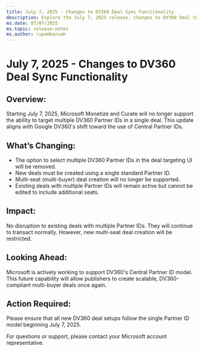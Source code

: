 ```yaml
---
title: July 7, 2025 - Changes to DV360 Deal Sync Functionality
description: Explore the July 7, 2025 release, changes to DV360 Deal Sync functionality
ms.date: 07/07/2025
ms.topic: release-notes
ms.author: rupambaruah
---
```


# July 7, 2025 - Changes to DV360 Deal Sync Functionality

## Overview:

Starting July 7, 2025, Microsoft Monetize and Curate will no longer support the ability to target multiple DV360 Partner IDs in a single deal. This update aligns with Google DV360's shift toward the use of Central Partner IDs.

## What’s Changing:

- The option to select multiple DV360 Partner IDs in the deal targeting UI will be removed.
- New deals must be created using a single standard Partner ID.
- Multi-seat (multi-buyer) deal creation will no longer be supported.
- Existing deals with multiple Partner IDs will remain active but cannot be edited to include additional seats.

## Impact:
No disruption to existing deals with multiple Partner IDs. They will continue to transact normally. However, new multi-seat deal creation will be restricted.

## Looking Ahead:
Microsoft is actively working to support DV360's Central Partner ID model. This future capability will allow publishers to create scalable, DV360-compliant multi-buyer deals once again.

## Action Required:
Please ensure that all new DV360 deal setups follow the single Partner ID model beginning July 7, 2025.

For questions or support, please contact your Microsoft account representative.
